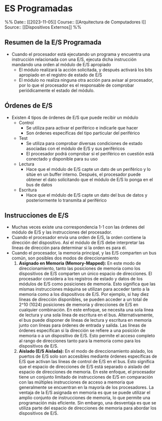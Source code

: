 # ES Programadas

%%
Date:: [[2023-11-05]]
Course:: [[Arquitectura de Computadores I]]
Source:: [[Dispositivos Externos]]
%%

## Resumen de la E/S Programada
- Cuando el procesador está ejecutando un programa y encuentra una instrucción relacionada con una E/S, ejecuta dicha instrucción mandando una orden al módulo de E/S apropiado
	- El módulo realizará la acción solicitada, y después activará los bits apropiado en el registro de estado de E/S
	- El módulo no realiza ninguna otra acción para avisar al procesador, por lo que el procesador es el responsable de comprobar periódicamente el estado del módulo.

## Órdenes de E/S
- Existen 4 tipos de órdenes de E/S que puede recibir un módulo
	- Control
		- Se utiliza para activar el periférico e indicarle que hacer
		- Son órdenes específicas del tipo particular del periférico
	- Test
		- Se utiliza para comprobar diversas condiciones de estado asociadas con el módulo de E/S y sus periféricos
		- El procesador podrá comprobar si el periférico en cuestión está conectado y disponible para su uso
	- Lectura
		- Hace que el módulo de E/S capte un dato de un periférico y lo sitúe en un buffer interno. Después, el procesador puede obtener el dato solicitando que el módulo de E/S lo ponga en el bus de datos
	- Escritura
		- Hace que el módulo de E/S capte un dato del bus de datos y posteriormente lo transmita al periférico

## Instrucciones de E/S
- Muchas veces existe una correspondencia 1-1 con las órdenes del módulo de E/S y las instrucciones del procesador.
 - Cuando el procesador envía una orden de E/S, la orden contiene la dirección del dispositivo. Así el módulo de E/S debe interpretar las líneas de dirección para determinar si la orden es para él.
 - Cuando el procesador, la memoria principal, y las E/S comparten un bus común, son posibles dos modos de direccionamiento
	1. **Asignado en Memoria (Memory-Mapped):** En este modo de direccionamiento, tanto las posiciones de memoria como los dispositivos de E/S comparten un único espacio de direcciones. El procesador considera a los registros de estado y datos de los módulos de E/S como posiciones de memoria. Esto significa que las mismas instrucciones máquina se utilizan para acceder tanto a la memoria como a los dispositivos de E/S. Por ejemplo, si hay diez líneas de dirección disponibles, se pueden acceder a un total de 2^10 (1024) posiciones de memoria y direcciones de E/S en cualquier combinación.
	   En este enfoque, se necesita una sola línea de lectura y una sola línea de escritura en el bus. Alternativamente, el bus puede disponer de líneas de lectura y escritura en memoria junto con líneas para órdenes de entrada y salida. Las líneas de órdenes especifican si la dirección se refiere a una posición de memoria o a un dispositivo de E/S. Esto permite el acceso completo al rango de direcciones tanto para la memoria como para los dispositivos de E/S.
	2. **Aislado (E/S Aislada):** En el modo de direccionamiento aislado, los puertos de E/S solo son accesibles mediante órdenes específicas de E/S que activan las líneas de control de E/S en el bus. Esto significa que el espacio de direcciones de E/S está separado o aislado del espacio de direcciones de memoria.
	   En este enfoque, el procesador tiene un conjunto limitado de instrucciones de E/S en comparación con las múltiples instrucciones de acceso a memoria que generalmente se encuentran en la mayoría de los procesadores. La ventaja de la E/S asignada en memoria es que se puede utilizar el amplio conjunto de instrucciones de memoria, lo que permite una programación más eficiente. Sin embargo, una desventaja es que se utiliza parte del espacio de direcciones de memoria para abordar los dispositivos de E/S.
